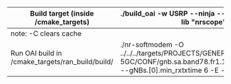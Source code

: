

| Build target (inside /cmake_targets)             | ./build_oai -w USRP --ninja --nrUE --gNB --build-lib "nrscope" -C                                                                                    |
| ------------------------------------------------ | ---------------------------------------------------------------------------------------------------------------------------------------------------- |
| note: -C clears cache                            |                                                                                                                                                      |
| Run OAI build in /cmake_targets/ran_build/build/ | ./nr-softmodem -O ../../../targets/PROJECTS/GENERIC-NR-5GC/CONF/gnb.sa.band78.fr1.106PRB.usrpb210.conf --gNBs.[0].min_rxtxtime 6 -E --continuous-txc |
